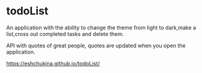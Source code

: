 # todoList
An application with the ability to change the theme from light to dark,make a list,cross out completed tasks and delete them.

API with quotes of great people, quotes are updated when you open the application.

https://eshchukina.github.io/todoList/
